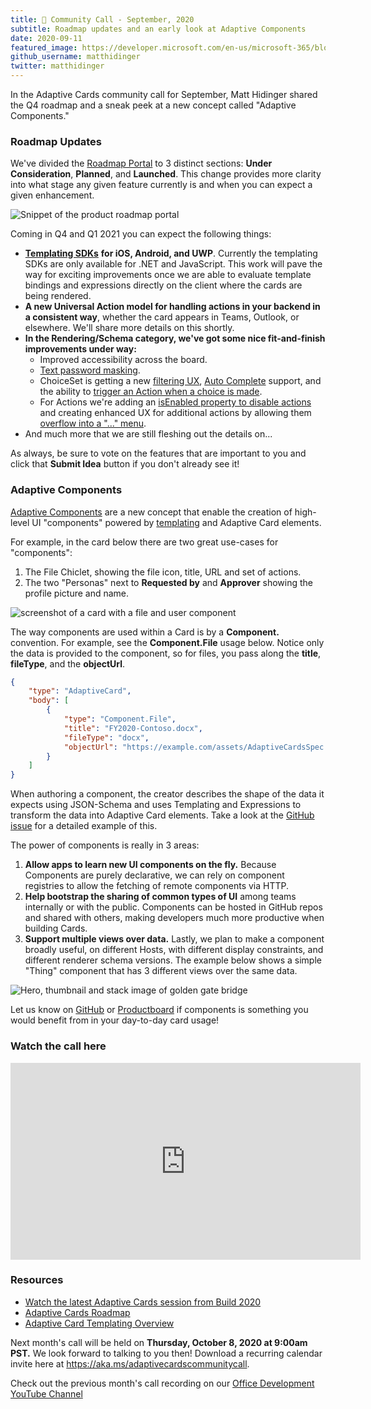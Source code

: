 ```yaml
---
title: 📣 Community Call - September, 2020 
subtitle: Roadmap updates and an early look at Adaptive Components
date: 2020-09-11
featured_image: https://developer.microsoft.com/en-us/microsoft-365/blogs/wp-content/uploads/2020/09/two-%E2%80%9CPersonas%E2%80%9D-next-to-Requested-by-and-Approver-showing-the-profile-picture-and-name..png
github_username: matthidinger
twitter: matthidinger
---
```


In the Adaptive Cards community call for September, Matt Hidinger shared the Q4 roadmap and a sneak peek at a new concept called "Adaptive Components."

### Roadmap Updates

We've divided the [Roadmap Portal](https://aka.ms/ACRoadmap) to 3 distinct sections: **Under Consideration**, **Planned**, and **Launched**. This change provides more clarity into what stage any given feature currently is and when you can expect a given enhancement.

![Snippet of the product roadmap portal](https://developer.microsoft.com/en-us/microsoft-365/blogs/wp-content/uploads/2020/09/Snippet-of-the-product-roadmap-portal-1024x401.png)

Coming in Q4 and Q1 2021 you can expect the following things:

-   [**Templating SDKs**](https://docs.microsoft.com/adaptive-cards/templating/sdk) **for iOS, Android, and UWP**. Currently the templating SDKs are only available for .NET and JavaScript. This work will pave the way for exciting improvements once we are able to evaluate template bindings and expressions directly on the client where the cards are being rendered.
-   **A new Universal Action model for handling actions in your backend in a consistent way**, whether the card appears in Teams, Outlook, or elsewhere. We'll share more details on this shortly.
-   **In the Rendering/Schema category, we've got some nice fit-and-finish improvements under way:**
    -   Improved accessibility across the board.
    -   [Text password masking](https://portal.productboard.com/adaptivecards/1-adaptive-cards-features/c/63-input-text-password-masking).
    -   ChoiceSet is getting a new [filtering UX](https://portal.productboard.com/adaptivecards/1-adaptive-cards-features/c/64-input-choiceset-search-filtering-ux-static-list-of-choices), [Auto Complete](https://portal.productboard.com/adaptivecards/1-adaptive-cards-features/c/15-input-choiceset-auto-complete) support, and the ability to [trigger an Action when a choice is made](https://portal.productboard.com/adaptivecards/1-adaptive-cards-features/c/65-input-choiceset-changeaction).
    -   For Actions we're adding an [isEnabled property to disable actions](https://portal.productboard.com/adaptivecards/1-adaptive-cards-features/c/67-action-isenabled-property) and creating enhanced UX for additional actions by allowing them [overflow into a "..." menu](https://portal.productboard.com/adaptivecards/1-adaptive-cards-features/c/58-actionset-overflow-into-a-flyout).
-   And much more that we are still fleshing out the details on...

As always, be sure to vote on the features that are important to you and click that **Submit Idea** button if you don't already see it!

### Adaptive Components

[Adaptive Components](https://github.com/microsoft/AdaptiveCards/issues/4761) are a new concept that enable the creation of high-level UI "components" powered by [templating](https://aka.ms/ACTemplating) and Adaptive Card elements.

For example, in the card below there are two great use-cases for "components":

1.  The File Chiclet, showing the file icon, title, URL and set of actions.
2.  The two "Personas" next to **Requested by** and **Approver** showing the profile picture and name.

![screenshot of a card with a file and user component](https://developer.microsoft.com/en-us/microsoft-365/blogs/wp-content/uploads/2020/09/two-%E2%80%9CPersonas%E2%80%9D-next-to-Requested-by-and-Approver-showing-the-profile-picture-and-name..png)

The way components are used within a Card is by a **Component.<NAME>** convention. For example, see the **Component.File** usage below. Notice only the data is provided to the component, so for files, you pass along the **title**, **fileType**, and the **objectUrl**.

```json
{
	"type": "AdaptiveCard",
	"body": [
		{
			"type": "Component.File",
			"title": "FY2020-Contoso.docx",
			"fileType": "docx",
			"objectUrl": "https://example.com/assets/AdaptiveCardsSpec.docx"
		}
	]
}
```

When authoring a component, the creator describes the shape of the data it expects using JSON-Schema and uses Templating and Expressions to transform the data into Adaptive Card elements. Take a look at the [GitHub issue](https://github.com/microsoft/AdaptiveCards/issues/4761) for a detailed example of this.

The power of components is really in 3 areas:

1.  **Allow apps to learn new UI components on the fly.** Because Components are purely declarative, we can rely on component registries to allow the fetching of remote components via HTTP.
2.  **Help bootstrap the sharing of common types of UI** among teams internally or with the public. Components can be hosted in GitHub repos and shared with others, making developers much more productive when building Cards.
3.  **Support multiple views over data.** Lastly, we plan to make a component broadly useful, on different Hosts, with different display constraints, and different renderer schema versions. The example below shows a simple "Thing" component that has 3 different views over the same data.

![Hero, thumbnail and stack image of golden gate bridge](https://developer.microsoft.com/en-us/microsoft-365/blogs/wp-content/uploads/2020/09/Hero-thumbnail-and-stack-image-of-golden-gate-bridge-1024x361.png)

Let us know on [GitHub](https://github.com/microsoft/AdaptiveCards/issues/4761) or [Productboard](https://adaptivecards.productboard.com/portal/1-adaptive-cards-features/tabs/c88173a2-a3a1-4bc5-ad15-11051b3c7942/features/5478079/portal/expanded) if components is something you would benefit from in your day-to-day card usage!

### Watch the call here

<iframe width="560" height="315" title="Adaptive Cards Community Call Recording" src="https://www.youtube.com/embed/DkDfB5I8tJI" frameborder="0" allow="accelerometer; autoplay; clipboard-write; encrypted-media; gyroscope; picture-in-picture" allowfullscreen="allowfullscreen"></iframe>

### Resources

-   [Watch the latest Adaptive Cards session from Build 2020](https://aka.ms/m365sk134)
-   [Adaptive Cards Roadmap](https://aka.ms/ACRoadmap)
-   [Adaptive Card Templating Overview](https://docs.microsoft.com/adaptive-cards/templating/)

Next month's call will be held on **Thursday, October 8, 2020 at 9:00am PST.** We look forward to talking to you then! Download a recurring calendar invite here at <https://aka.ms/adaptivecardscommunitycall>.

Check out the previous month's call recording on our [Office Development YouTube Channel](https://www.youtube.com/channel/UCV_6HOhwxYLXAGd-JOqKPoQ)